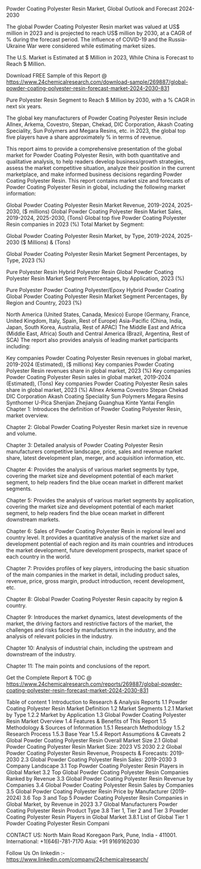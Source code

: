 Powder Coating Polyester Resin Market, Global Outlook and Forecast 2024-2030

The global Powder Coating Polyester Resin market was valued at US$ million in 2023 and is projected to reach US$ million by 2030, at a CAGR of % during the forecast period. The influence of COVID-19 and the Russia-Ukraine War were considered while estimating market sizes.

The U.S. Market is Estimated at $ Million in 2023, While China is Forecast to Reach $ Million.

Download FREE Sample of this Report @ https://www.24chemicalresearch.com/download-sample/269887/global-powder-coating-polyester-resin-forecast-market-2024-2030-831

Pure Polyester Resin Segment to Reach $ Million by 2030, with a % CAGR in next six years.

The global key manufacturers of Powder Coating Polyester Resin include Allnex, Arkema, Covestro, Stepan, Chekad, DIC Corporation, Akash Coating Speciality, Sun Polymers and Megara Resins, etc. in 2023, the global top five players have a share approximately % in terms of revenue.

This report aims to provide a comprehensive presentation of the global market for Powder Coating Polyester Resin, with both quantitative and qualitative analysis, to help readers develop business/growth strategies, assess the market competitive situation, analyze their position in the current marketplace, and make informed business decisions regarding Powder Coating Polyester Resin. This report contains market size and forecasts of Powder Coating Polyester Resin in global, including the following market information:

Global Powder Coating Polyester Resin Market Revenue, 2019-2024, 2025-2030, ($ millions)
Global Powder Coating Polyester Resin Market Sales, 2019-2024, 2025-2030, (Tons)
Global top five Powder Coating Polyester Resin companies in 2023 (%)
Total Market by Segment:

Global Powder Coating Polyester Resin Market, by Type, 2019-2024, 2025-2030 ($ Millions) & (Tons)

Global Powder Coating Polyester Resin Market Segment Percentages, by Type, 2023 (%)

Pure Polyester Resin
Hybrid Polyester Resin
Global Powder Coating Polyester Resin Market Segment Percentages, by Application, 2023 (%)

Pure Polyester Powder Coating
Polyester/Epoxy Hybrid Powder Coating
Global Powder Coating Polyester Resin Market Segment Percentages, By Region and Country, 2023 (%)

North America (United States, Canada, Mexico)
Europe (Germany, France, United Kingdom, Italy, Spain, Rest of Europe)
Asia-Pacific (China, India, Japan, South Korea, Australia, Rest of APAC)
The Middle East and Africa (Middle East, Africa)
South and Central America (Brazil, Argentina, Rest of SCA)
The report also provides analysis of leading market participants including:

Key companies Powder Coating Polyester Resin revenues in global market, 2019-2024 (Estimated), ($ millions)
Key companies Powder Coating Polyester Resin revenues share in global market, 2023 (%)
Key companies Powder Coating Polyester Resin sales in global market, 2019-2024 (Estimated), (Tons)
Key companies Powder Coating Polyester Resin sales share in global market, 2023 (%)
Allnex
Arkema
Covestro
Stepan
Chekad
DIC Corporation
Akash Coating Speciality
Sun Polymers
Megara Resins
Synthomer
U-Pica
Shenjian
Zhejiang Guanghua
Kinte
Yantai Fenglin
Chapter 1: Introduces the definition of Powder Coating Polyester Resin, market overview.

Chapter 2: Global Powder Coating Polyester Resin market size in revenue and volume.

Chapter 3: Detailed analysis of Powder Coating Polyester Resin manufacturers competitive landscape, price, sales and revenue market share, latest development plan, merger, and acquisition information, etc.

Chapter 4: Provides the analysis of various market segments by type, covering the market size and development potential of each market segment, to help readers find the blue ocean market in different market segments.

Chapter 5: Provides the analysis of various market segments by application, covering the market size and development potential of each market segment, to help readers find the blue ocean market in different downstream markets.

Chapter 6: Sales of Powder Coating Polyester Resin in regional level and country level. It provides a quantitative analysis of the market size and development potential of each region and its main countries and introduces the market development, future development prospects, market space of each country in the world.

Chapter 7: Provides profiles of key players, introducing the basic situation of the main companies in the market in detail, including product sales, revenue, price, gross margin, product introduction, recent development, etc.

Chapter 8: Global Powder Coating Polyester Resin capacity by region & country.

Chapter 9: Introduces the market dynamics, latest developments of the market, the driving factors and restrictive factors of the market, the challenges and risks faced by manufacturers in the industry, and the analysis of relevant policies in the industry.

Chapter 10: Analysis of industrial chain, including the upstream and downstream of the industry.

Chapter 11: The main points and conclusions of the report.

Get the Complete Report & TOC @ https://www.24chemicalresearch.com/reports/269887/global-powder-coating-polyester-resin-forecast-market-2024-2030-831

Table of content
1 Introduction to Research & Analysis Reports
1.1 Powder Coating Polyester Resin Market Definition
1.2 Market Segments
1.2.1 Market by Type
1.2.2 Market by Application
1.3 Global Powder Coating Polyester Resin Market Overview
1.4 Features & Benefits of This Report
1.5 Methodology & Sources of Information
1.5.1 Research Methodology
1.5.2 Research Process
1.5.3 Base Year
1.5.4 Report Assumptions & Caveats
2 Global Powder Coating Polyester Resin Overall Market Size
2.1 Global Powder Coating Polyester Resin Market Size: 2023 VS 2030
2.2 Global Powder Coating Polyester Resin Revenue, Prospects & Forecasts: 2019-2030
2.3 Global Powder Coating Polyester Resin Sales: 2019-2030
3 Company Landscape
3.1 Top Powder Coating Polyester Resin Players in Global Market
3.2 Top Global Powder Coating Polyester Resin Companies Ranked by Revenue
3.3 Global Powder Coating Polyester Resin Revenue by Companies
3.4 Global Powder Coating Polyester Resin Sales by Companies
3.5 Global Powder Coating Polyester Resin Price by Manufacturer (2019-2024)
3.6 Top 3 and Top 5 Powder Coating Polyester Resin Companies in Global Market, by Revenue in 2023
3.7 Global Manufacturers Powder Coating Polyester Resin Product Type
3.8 Tier 1, Tier 2 and Tier 3 Powder Coating Polyester Resin Players in Global Market
3.8.1 List of Global Tier 1 Powder Coating Polyester Resin Compani

CONTACT US:
North Main Road Koregaon Park, Pune, India - 411001.
International: +1(646)-781-7170
Asia: +91 9169162030

Follow Us On linkedin :- https://www.linkedin.com/company/24chemicalresearch/
